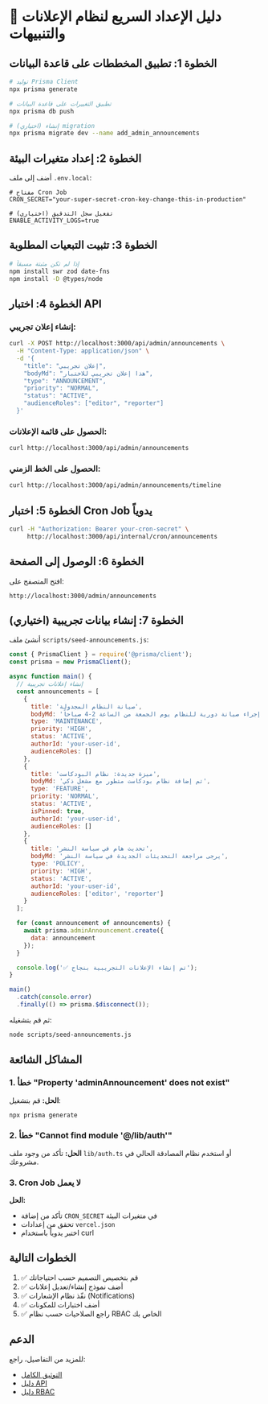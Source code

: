 # 📢 دليل الإعداد السريع لنظام الإعلانات والتنبيهات

## الخطوة 1: تطبيق المخططات على قاعدة البيانات

```bash
# توليد Prisma Client
npx prisma generate

# تطبيق التغييرات على قاعدة البيانات
npx prisma db push

# (اختياري) إنشاء migration
npx prisma migrate dev --name add_admin_announcements
```

## الخطوة 2: إعداد متغيرات البيئة

أضف إلى ملف `.env.local`:

```env
# مفتاح Cron Job
CRON_SECRET="your-super-secret-cron-key-change-this-in-production"

# تفعيل سجل التدقيق (اختياري)
ENABLE_ACTIVITY_LOGS=true
```

## الخطوة 3: تثبيت التبعيات المطلوبة

```bash
# إذا لم تكن مثبتة مسبقاً
npm install swr zod date-fns
npm install -D @types/node
```

## الخطوة 4: اختبار API

### إنشاء إعلان تجريبي:

```bash
curl -X POST http://localhost:3000/api/admin/announcements \
  -H "Content-Type: application/json" \
  -d '{
    "title": "إعلان تجريبي",
    "bodyMd": "هذا إعلان تجريبي للاختبار",
    "type": "ANNOUNCEMENT",
    "priority": "NORMAL",
    "status": "ACTIVE",
    "audienceRoles": ["editor", "reporter"]
  }'
```

### الحصول على قائمة الإعلانات:

```bash
curl http://localhost:3000/api/admin/announcements
```

### الحصول على الخط الزمني:

```bash
curl http://localhost:3000/api/admin/announcements/timeline
```

## الخطوة 5: اختبار Cron Job يدوياً

```bash
curl -H "Authorization: Bearer your-cron-secret" \
     http://localhost:3000/api/internal/cron/announcements
```

## الخطوة 6: الوصول إلى الصفحة

افتح المتصفح على:
```
http://localhost:3000/admin/announcements
```

## الخطوة 7: إنشاء بيانات تجريبية (اختياري)

أنشئ ملف `scripts/seed-announcements.js`:

```javascript
const { PrismaClient } = require('@prisma/client');
const prisma = new PrismaClient();

async function main() {
  // إنشاء إعلانات تجريبية
  const announcements = [
    {
      title: 'صيانة النظام المجدولة',
      bodyMd: 'سيتم إجراء صيانة دورية للنظام يوم الجمعة من الساعة 2-4 صباحاً',
      type: 'MAINTENANCE',
      priority: 'HIGH',
      status: 'ACTIVE',
      authorId: 'your-user-id',
      audienceRoles: []
    },
    {
      title: 'ميزة جديدة: نظام البودكاست',
      bodyMd: 'تم إضافة نظام بودكاست متطور مع مشغل ذكي',
      type: 'FEATURE',
      priority: 'NORMAL',
      status: 'ACTIVE',
      isPinned: true,
      authorId: 'your-user-id',
      audienceRoles: []
    },
    {
      title: 'تحديث هام في سياسة النشر',
      bodyMd: 'يرجى مراجعة التحديثات الجديدة في سياسة النشر',
      type: 'POLICY',
      priority: 'HIGH',
      status: 'ACTIVE',
      authorId: 'your-user-id',
      audienceRoles: ['editor', 'reporter']
    }
  ];

  for (const announcement of announcements) {
    await prisma.adminAnnouncement.create({
      data: announcement
    });
  }

  console.log('✅ تم إنشاء الإعلانات التجريبية بنجاح');
}

main()
  .catch(console.error)
  .finally(() => prisma.$disconnect());
```

ثم قم بتشغيله:

```bash
node scripts/seed-announcements.js
```

## المشاكل الشائعة

### 1. خطأ "Property 'adminAnnouncement' does not exist"

**الحل:** قم بتشغيل:
```bash
npx prisma generate
```

### 2. خطأ "Cannot find module '@/lib/auth'"

**الحل:** تأكد من وجود ملف `lib/auth.ts` أو استخدم نظام المصادقة الحالي في مشروعك.

### 3. Cron Job لا يعمل

**الحل:** 
- تأكد من إضافة `CRON_SECRET` في متغيرات البيئة
- تحقق من إعدادات `vercel.json`
- اختبر يدوياً باستخدام curl

## الخطوات التالية

1. ✅ قم بتخصيص التصميم حسب احتياجاتك
2. ✅ أضف نموذج إنشاء/تعديل إعلانات
3. ✅ نفّذ نظام الإشعارات (Notifications)
4. ✅ أضف اختبارات للمكونات
5. ✅ راجع الصلاحيات حسب نظام RBAC الخاص بك

## الدعم

للمزيد من التفاصيل، راجع:
- [التوثيق الكامل](./docs/admin-announcements-system.md)
- [دليل API](./docs/admin-announcements-system.md#-واجهات-برمجة-التطبيقات)
- [دليل RBAC](./docs/admin-announcements-system.md#-نظام-الصلاحيات)
